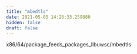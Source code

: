 ```yaml
---
title: "mbedtls"
date: 2021-05-05 14:26:33.259880
hidden: false
draft: false
---
```


x86/64/package_feeds_packages_libuwsc/mbedtls

